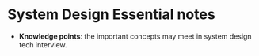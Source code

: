 # System Design Essential notes
- **Knowledge points**: the important concepts may meet in system design tech interview.
